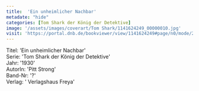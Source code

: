```yaml
---
title:  'Ein unheimlicher Nachbar'
metadate: "hide"
categories: [Tom Shark der König der Detektive]
image: '/assets/images/coverart/Tom Shark/1141624249_00000010.jpg'
visit: 'https://portal.dnb.de/bookviewer/view/1141624249#page/n0/mode/2up'
---
```

Titel: 'Ein unheimlicher Nachbar' <br>
Serie: 'Tom Shark der König der Detektive' <br>
Jahr: '1930' <br>
AutorIn: 'Pitt Strong' <br>
Band-Nr: '?' <br>
Verlag: ' Verlagshaus Freya'